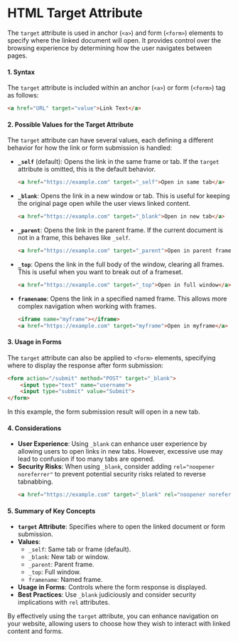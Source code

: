 # HTML Target Attribute

The `target` attribute is used in anchor (`<a>`) and form (`<form>`) elements to specify where the linked document will open. It provides control over the browsing experience by determining how the user navigates between pages.

#### 1. Syntax

The `target` attribute is included within an anchor (`<a>`) or form (`<form>`) tag as follows:

```html
<a href="URL" target="value">Link Text</a>
```

#### 2. Possible Values for the Target Attribute

The `target` attribute can have several values, each defining a different behavior for how the link or form submission is handled:

- **`_self`** (default): Opens the link in the same frame or tab. If the `target` attribute is omitted, this is the default behavior.
  ```html
  <a href="https://example.com" target="_self">Open in same tab</a>
  ```

- **`_blank`**: Opens the link in a new window or tab. This is useful for keeping the original page open while the user views linked content.
  ```html
  <a href="https://example.com" target="_blank">Open in new tab</a>
  ```

- **`_parent`**: Opens the link in the parent frame. If the current document is not in a frame, this behaves like `_self`.
  ```html
  <a href="https://example.com" target="_parent">Open in parent frame</a>
  ```

- **`_top`**: Opens the link in the full body of the window, clearing all frames. This is useful when you want to break out of a frameset.
  ```html
  <a href="https://example.com" target="_top">Open in full window</a>
  ```

- **`framename`**: Opens the link in a specified named frame. This allows more complex navigation when working with frames.
  ```html
  <iframe name="myframe"></iframe>
  <a href="https://example.com" target="myframe">Open in myframe</a>
  ```

#### 3. Usage in Forms

The `target` attribute can also be applied to `<form>` elements, specifying where to display the response after form submission:

```html
<form action="/submit" method="POST" target="_blank">
    <input type="text" name="username">
    <input type="submit" value="Submit">
</form>
```

In this example, the form submission result will open in a new tab.

#### 4. Considerations

- **User Experience**: Using `_blank` can enhance user experience by allowing users to open links in new tabs. However, excessive use may lead to confusion if too many tabs are opened.
- **Security Risks**: When using `_blank`, consider adding `rel="noopener noreferrer"` to prevent potential security risks related to reverse tabnabbing.
  ```html
  <a href="https://example.com" target="_blank" rel="noopener noreferrer">Secure link</a>
  ```

#### 5. Summary of Key Concepts

- **`target` Attribute**: Specifies where to open the linked document or form submission.
- **Values**: 
  - `_self`: Same tab or frame (default).
  - `_blank`: New tab or window.
  - `_parent`: Parent frame.
  - `_top`: Full window.
  - `framename`: Named frame.
- **Usage in Forms**: Controls where the form response is displayed.
- **Best Practices**: Use `_blank` judiciously and consider security implications with `rel` attributes.

By effectively using the `target` attribute, you can enhance navigation on your website, allowing users to choose how they wish to interact with linked content and forms.